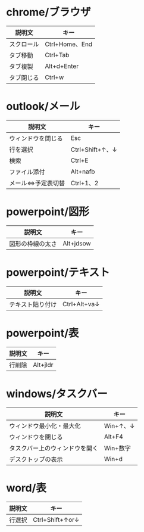 # chrome/ブラウザ
| 説明文 | キー |
| ---- | ---- |
| スクロール | Ctrl+Home、End |
| タブ移動 | Ctrl+Tab |
| タブ複製 | Alt+d+Enter |
| タブ閉じる | Ctrl+w |

# outlook/メール
| 説明文 | キー |
| ---- | ---- |
| ウィンドウを閉じる | Esc |
| 行を選択 | Ctrl+Shift+↑、↓ |
| 検索 | Ctrl+E |
| ファイル添付 | Alt+nafb |
| メール⇔予定表切替 | Ctrl+1、2 |

# powerpoint/図形
| 説明文 | キー |
| ---- | ---- |
| 図形の枠線の太さ | Alt+jdsow |

# powerpoint/テキスト
| 説明文 | キー |
| ---- | ---- |
| テキスト貼り付け | Ctrl+Alt+va↓ |

# powerpoint/表
| 説明文 | キー |
| ---- | ---- |
| 行削除 | Alt+jldr |

# windows/タスクバー
| 説明文 | キー |
| ---- | ---- |
| ウィンドウ最小化・最大化 | Win+↑、↓ |
| ウィンドウを閉じる | Alt+F4 |
| タスクバー上のウィンドウを開く | Win+数字 |
| デスクトップの表示 | Win+d |

# word/表
| 説明文 | キー |
| ---- | ---- |
| 行選択 | Ctrl+Shift+↑or↓ |
